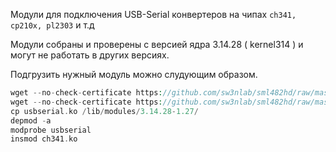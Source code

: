 Модули для подключения USB-Serial конвертеров на чипах `ch341, cp210x, pl2303` и т.д

Модули собраны и проверены с версией ядра 3.14.28 ( kernel314 ) и могут не работать в других версиях.

Подгрузить нужный модуль можно слудующим образом.

```php
wget --no-check-certificate https://github.com/sw3nlab/sml482hd/raw/master/Jessie_update/MODULES/usbserial.ko
wget --no-check-certificate https://github.com/sw3nlab/sml482hd/raw/master/Jessie_update/MODULES/ch341.ko
cp usbserial.ko /lib/modules/3.14.28-1.27/
depmod -a
modprobe usbserial
insmod ch341.ko
```
